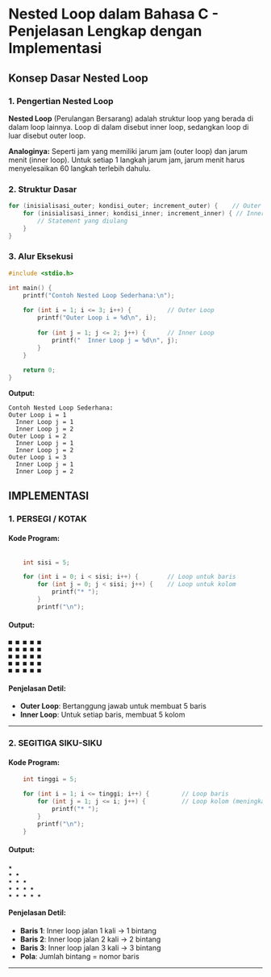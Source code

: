 # Nested Loop dalam Bahasa C - Penjelasan Lengkap dengan Implementasi

## **Konsep Dasar Nested Loop**

### 1. **Pengertian Nested Loop**
**Nested Loop** (Perulangan Bersarang) adalah struktur loop yang berada di dalam loop lainnya. Loop di dalam disebut inner loop, sedangkan loop di luar disebut outer loop. 

**Analoginya:** 
Seperti jam yang memiliki jarum jam (outer loop) dan jarum menit (inner loop). Untuk setiap 1 langkah jarum jam, jarum menit harus menyelesaikan 60 langkah terlebih dahulu.

### 2. **Struktur Dasar**
```c
for (inisialisasi_outer; kondisi_outer; increment_outer) {    // Outer Loop
    for (inisialisasi_inner; kondisi_inner; increment_inner) { // Inner Loop
        // Statement yang diulang
    }
}
```

### 3. **Alur Eksekusi**
```c
#include <stdio.h>

int main() {
    printf("Contoh Nested Loop Sederhana:\n");
    
    for (int i = 1; i <= 3; i++) {          // Outer Loop
        printf("Outer Loop i = %d\n", i);
        
        for (int j = 1; j <= 2; j++) {      // Inner Loop
            printf("  Inner Loop j = %d\n", j);
        }
    }
    
    return 0;
}
```

**Output:**
```
Contoh Nested Loop Sederhana:
Outer Loop i = 1
  Inner Loop j = 1
  Inner Loop j = 2
Outer Loop i = 2
  Inner Loop j = 1
  Inner Loop j = 2
Outer Loop i = 3
  Inner Loop j = 1
  Inner Loop j = 2
```

##  **IMPLEMENTASI**

### 1. **PERSEGI / KOTAK**

#### **Kode Program:**
```c

    int sisi = 5;

    for (int i = 0; i < sisi; i++) {        // Loop untuk baris
        for (int j = 0; j < sisi; j++) {    // Loop untuk kolom
            printf("* ");
        }
        printf("\n");

```

#### **Output:**
```
■ ■ ■ ■ ■ 
■ ■ ■ ■ ■ 
■ ■ ■ ■ ■ 
■ ■ ■ ■ ■ 
■ ■ ■ ■ ■ 
```

#### **Penjelasan Detil:**
- **Outer Loop**: Bertanggung jawab untuk membuat 5 baris
- **Inner Loop**: Untuk setiap baris, membuat 5 kolom

---

### 2. **SEGITIGA SIKU-SIKU**

#### **Kode Program:**
```c
    int tinggi = 5;

    for (int i = 1; i <= tinggi; i++) {         // Loop baris
        for (int j = 1; j <= i; j++) {          // Loop kolom (meningkat)
            printf("* ");
        }
        printf("\n");
    }
```

#### **Output:**
```
★ 
★ ★ 
★ ★ ★ 
★ ★ ★ ★ 
★ ★ ★ ★ ★ 
```

#### **Penjelasan Detil:**
- **Baris 1**: Inner loop jalan 1 kali → 1 bintang
- **Baris 2**: Inner loop jalan 2 kali → 2 bintang  
- **Baris 3**: Inner loop jalan 3 kali → 3 bintang
- **Pola**: Jumlah bintang = nomor baris

---

